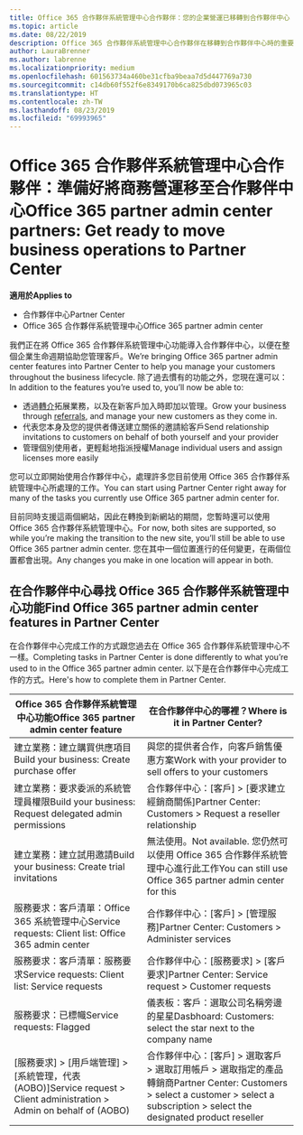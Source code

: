```yaml
---
title: Office 365 合作夥伴系統管理中心合作夥伴：您的企業營運已移轉到合作夥伴中心 | 合作夥伴中心
ms.topic: article
ms.date: 08/22/2019
description: Office 365 合作夥伴系統管理中心合作夥伴在移轉到合作夥伴中心時的重要考量
author: LauraBrenner
ms.author: labrenne
ms.localizationpriority: medium
ms.openlocfilehash: 601563734a460be31cfba9beaa7d5d447769a730
ms.sourcegitcommit: c14db60f552f6e8349170b6ca825dbd073965c03
ms.translationtype: HT
ms.contentlocale: zh-TW
ms.lasthandoff: 08/23/2019
ms.locfileid: "69993965"
---
```

# <a name="office-365-partner-admin-center-partners-get-ready-to-move-business-operations-to-partner-center"></a><span data-ttu-id="00998-103">Office 365 合作夥伴系統管理中心合作夥伴：準備好將商務營運移至合作夥伴中心</span><span class="sxs-lookup"><span data-stu-id="00998-103">Office 365 partner admin center partners: Get ready to move business operations to Partner Center</span></span>

<span data-ttu-id="00998-104">**適用於**</span><span class="sxs-lookup"><span data-stu-id="00998-104">**Applies to**</span></span> 

- <span data-ttu-id="00998-105">合作夥伴中心</span><span class="sxs-lookup"><span data-stu-id="00998-105">Partner Center</span></span>
- <span data-ttu-id="00998-106">Office 365 合作夥伴系統管理中心</span><span class="sxs-lookup"><span data-stu-id="00998-106">Office 365 partner admin center</span></span>

<span data-ttu-id="00998-107">我們正在將 Office 365 合作夥伴系統管理中心功能導入合作夥伴中心，以便在整個企業生命週期協助您管理客戶。</span><span class="sxs-lookup"><span data-stu-id="00998-107">We’re bringing Office 365 partner admin center features into Partner Center to help you manage your customers throughout the business lifecycle.</span></span> <span data-ttu-id="00998-108">除了過去慣有的功能之外，您現在還可以：</span><span class="sxs-lookup"><span data-stu-id="00998-108">In addition to the features you’re used to, you’ll now be able to:</span></span> 

*  <span data-ttu-id="00998-109">透過[轉介](referrals.md)拓展業務，以及在新客戶加入時即加以管理。</span><span class="sxs-lookup"><span data-stu-id="00998-109">Grow your business through [referrals](referrals.md), and manage your new customers as they come in.</span></span>
*  <span data-ttu-id="00998-110">代表您本身及您的提供者傳送建立關係的邀請給客戶</span><span class="sxs-lookup"><span data-stu-id="00998-110">Send relationship invitations to customers on behalf of both yourself and your provider</span></span>
*  <span data-ttu-id="00998-111">管理個別使用者，更輕鬆地指派授權</span><span class="sxs-lookup"><span data-stu-id="00998-111">Manage individual users and assign licenses more easily</span></span>

<span data-ttu-id="00998-112">您可以立即開始使用合作夥伴中心，處理許多您目前使用 Office 365 合作夥伴系統管理中心所處理的工作。</span><span class="sxs-lookup"><span data-stu-id="00998-112">You can start using Partner Center right away for many of the tasks you currently use Office 365 partner admin center for.</span></span> 

<span data-ttu-id="00998-113">目前同時支援這兩個網站，因此在轉換到新網站的期間，您暫時還可以使用 Office 365 合作夥伴系統管理中心。</span><span class="sxs-lookup"><span data-stu-id="00998-113">For now, both sites are supported, so while you’re making the transition to the new site, you’ll still be able to use Office 365 partner admin center.</span></span> <span data-ttu-id="00998-114">您在其中一個位置進行的任何變更，在兩個位置都會出現。</span><span class="sxs-lookup"><span data-stu-id="00998-114">Any changes you make in one location will appear in both.</span></span>

## <a name="find-office-365-partner-admin-center-features-in-partner-center"></a><span data-ttu-id="00998-115">在合作夥伴中心尋找 Office 365 合作夥伴系統管理中心功能</span><span class="sxs-lookup"><span data-stu-id="00998-115">Find Office 365 partner admin center features in Partner Center</span></span>

<span data-ttu-id="00998-116">在合作夥伴中心完成工作的方式跟您過去在 Office 365 合作夥伴系統管理中心不一樣。</span><span class="sxs-lookup"><span data-stu-id="00998-116">Completing tasks in Partner Center is done differently to what you’re used to in the Office 365 partner admin center.</span></span> <span data-ttu-id="00998-117">以下是在合作夥伴中心完成工作的方式。</span><span class="sxs-lookup"><span data-stu-id="00998-117">Here's how to complete them in Partner Center.</span></span>

| <span data-ttu-id="00998-118">Office 365 合作夥伴系統管理中心功能</span><span class="sxs-lookup"><span data-stu-id="00998-118">Office 365 partner admin center feature</span></span>                       | <span data-ttu-id="00998-119">在合作夥伴中心的哪裡？</span><span class="sxs-lookup"><span data-stu-id="00998-119">Where is it in Partner Center?</span></span> | 
|   -----------------------------------------------  | -------------- |
| <span data-ttu-id="00998-120">建立業務：建立購買供應項目</span><span class="sxs-lookup"><span data-stu-id="00998-120">Build your business: Create purchase offer</span></span> | <span data-ttu-id="00998-121">與您的提供者合作，向客戶銷售優惠方案</span><span class="sxs-lookup"><span data-stu-id="00998-121">Work with your provider to sell offers to your customers</span></span> |
| <span data-ttu-id="00998-122">建立業務：要求委派的系統管理員權限</span><span class="sxs-lookup"><span data-stu-id="00998-122">Build your business: Request delegated admin permissions</span></span> | <span data-ttu-id="00998-123">合作夥伴中心：[客戶] > [要求建立經銷商關係]</span><span class="sxs-lookup"><span data-stu-id="00998-123">Partner Center: Customers > Request a reseller relationship</span></span> |
| <span data-ttu-id="00998-124">建立業務：建立試用邀請</span><span class="sxs-lookup"><span data-stu-id="00998-124">Build your business: Create trial invitations</span></span> | <span data-ttu-id="00998-125">無法使用。</span><span class="sxs-lookup"><span data-stu-id="00998-125">Not available.</span></span> <span data-ttu-id="00998-126">您仍然可以使用 Office 365 合作夥伴系統管理中心進行此工作</span><span class="sxs-lookup"><span data-stu-id="00998-126">You can still use Office 365 partner admin center for this</span></span> |
| <span data-ttu-id="00998-127">服務要求：客戶清單：Office 365 系統管理中心</span><span class="sxs-lookup"><span data-stu-id="00998-127">Service requests: Client list: Office 365 admin center</span></span> | <span data-ttu-id="00998-128">合作夥伴中心：[客戶] > [管理服務]</span><span class="sxs-lookup"><span data-stu-id="00998-128">Partner Center: Customers > Administer services</span></span> |
| <span data-ttu-id="00998-129">服務要求：客戶清單：服務要求</span><span class="sxs-lookup"><span data-stu-id="00998-129">Service requests: Client list: Service requests</span></span> | <span data-ttu-id="00998-130">合作夥伴中心：[服務要求] > [客戶要求]</span><span class="sxs-lookup"><span data-stu-id="00998-130">Partner Center: Service request > Customer requests</span></span> |
| <span data-ttu-id="00998-131">服務要求：已標幟</span><span class="sxs-lookup"><span data-stu-id="00998-131">Service requests: Flagged</span></span> | <span data-ttu-id="00998-132">儀表板：客戶：選取公司名稱旁邊的星星</span><span class="sxs-lookup"><span data-stu-id="00998-132">Dasbhoard: Customers: select the star next to the company name</span></span> |
| <span data-ttu-id="00998-133">[服務要求] > [用戶端管理] > [系統管理，代表 (AOBO)]</span><span class="sxs-lookup"><span data-stu-id="00998-133">Service request > Client administration > Admin on behalf of (AOBO)</span></span> | <span data-ttu-id="00998-134">合作夥伴中心：[客戶] > 選取客戶 > 選取訂用帳戶 > 選取指定的產品轉銷商</span><span class="sxs-lookup"><span data-stu-id="00998-134">Partner Center: Customers > select a customer > select a subscription > select the designated product reseller</span></span> |

